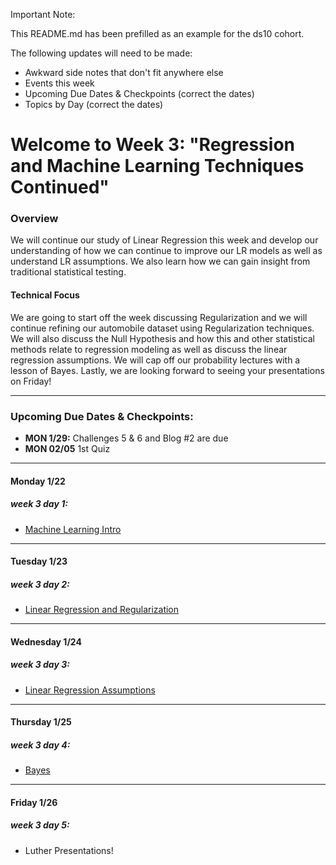 Important Note:

This README.md has been prefilled as an example for the ds10 cohort.

The following updates will need to be made:
- Awkward side notes that don't fit anywhere else
- Events this week
- Upcoming Due Dates & Checkpoints (correct the dates)
- Topics by Day (correct the dates) 

# Welcome to Week 3: "Regression and Machine Learning Techniques Continued"

### <a name="overview"></a>Overview

We will continue our study of Linear Regression this week and develop our understanding of how we 
can continue to improve our LR models as well as understand LR assumptions. We also learn how we can gain 
insight from traditional statistical testing.


#### Technical Focus

We are going to start off the week discussing Regularization and we will continue refining our automobile dataset using Regularization techniques. We will also discuss the Null Hypothesis and how this and other statistical methods relate to regression modeling as well as discuss the linear regression assumptions. We will cap off our probability lectures with a lesson of Bayes. Lastly, we are looking forward to seeing your presentations on Friday!

---


### <a name="dates"></a>Upcoming Due Dates & Checkpoints:
* **MON 1/29:**  Challenges 5 & 6 and Blog #2 are due
* **MON 02/05**  1st Quiz 

---


#### Monday 1/22
##### week 3 day 1:

* [Machine Learning Intro](01-regularization/regularization.pdf)  

---

#### Tuesday 1/23
##### week 3 day 2:

* [Linear Regression and Regularization](02-null_hypo_eval/Linear_Model_Evaluation.pdf)

---

#### Wednesday 1/24
##### week 3 day 3:

* [Linear Regression Assumptions](03-assumptions/Linear_Regression_Assumptions.ipynb)

---

#### Thursday 1/25
##### week 3 day 4:

* [Bayes](04-bayes_etc/Bayes.pdf)

---

#### Friday 1/26
##### week 3 day 5:

* Luther Presentations!

